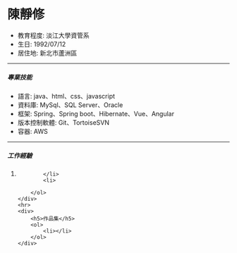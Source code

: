 <body>
    <h1>陳靜修</h1>
    <div>
        <ul>
            <li>教育程度: 淡江大學資管系</li>
            <li>生日: 1992/07/12</li>
            <li>居住地: 新北市蘆洲區</li>
        </ul>
    </div>
    <hr>
    <div>
        <h5>專業技能</h5>
        <ul>
            <li>語言: java、html、css、javascript</li>
            <li>資料庫: MySql、SQL Server、Oracle</li>
            <li>框架: Spring、Spring boot、Hibernate、Vue、Angular</li>
            <li>版本控制軟體: Git、TortoiseSVN</li>
            <li>容器: AWS</li>
        </ul>
    </div>
    <hr>
    <div>
        <h5>工作經驗</h5>
        <ol>
            <li>
                
            </li>
            <li>
                
        </ol>
    </div>
    <hr>
    <div>
        <h5>作品集</h5>
        <ol>
            <li></li>
        </ol>
    </div>
</body>

